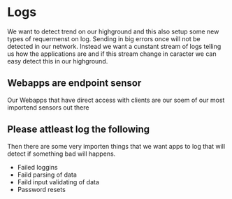 # Logs

We want to detect trend on our highground and this also setup some new types of requermenst on log.
Sending in big errors once will not be detected in our network. Instead we want a cunstant stream of logs telling us how the applications are and if this stream change in caracter we can easy detect this in our highground.


## Webapps are endpoint sensor
Our Webapps that have direct access with clients are our soem of our most importend sensors out there


## Please attleast log the following
Then there are some very importen things that we want apps to log that will detect if something bad will happens.

- Failed loggins
- Faild parsing of data
- Faild input validating of data
- Password resets

